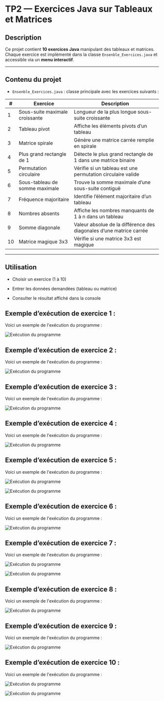 # TP2 — Exercices Java sur Tableaux et Matrices

## Description
Ce projet contient **10 exercices Java** manipulant des tableaux et matrices.  
Chaque exercice est implémenté dans la classe `Ensenble_Exercices.java` et accessible via un **menu interactif**.

---

## Contenu du projet
- `Ensenble_Exercices.java` : classe principale avec les exercices suivants :

| #  | Exercice                          | Description                                           |
|----|----------------------------------|-------------------------------------------------------|
| 1  | Sous-suite maximale croissante   | Longueur de la plus longue sous-suite croissante    |
| 2  | Tableau pivot                    | Affiche les éléments pivots d’un tableau           |
| 3  | Matrice spirale                  | Génère une matrice carrée remplie en spirale       |
| 4  | Plus grand rectangle de 1        | Détecte le plus grand rectangle de 1 dans une matrice binaire |
| 5  | Permutation circulaire           | Vérifie si un tableau est une permutation circulaire valide |
| 6  | Sous-tableau de somme maximale   | Trouve la somme maximale d’une sous-suite contiguë |
| 7  | Fréquence majoritaire            | Identifie l’élément majoritaire d’un tableau       |
| 8  | Nombres absents                  | Affiche les nombres manquants de 1 à n dans un tableau |
| 9  | Somme diagonale                  | Valeur absolue de la différence des diagonales d’une matrice carrée |
| 10 | Matrice magique 3x3              | Vérifie si une matrice 3x3 est magique             |

---
## Utilisation
- Choisir un exercice (1 à 10)

- Entrer les données demandées (tableau ou matrice)

- Consulter le résultat affiché dans la console
  
## Exemple d’exécution de exercice 1 :

Voici un exemple de l'exécution du programme :

![Exécution du programme](execution_ex1.PNG)
  
## Exemple d’exécution de exercice 2 :

Voici un exemple de l'exécution du programme :

![Exécution du programme](execution_ex2.PNG)

  
## Exemple d’exécution de exercice 3 :

Voici un exemple de l'exécution du programme :

  ![Exécution du programme](execution_ex3.PNG)

  
## Exemple d’exécution de exercice 4 :

Voici un exemple de l'exécution du programme :

  ![Exécution du programme](execution_ex4.PNG)

  
## Exemple d’exécution de exercice 5 :

Voici un exemple de l'exécution du programme :

  ![Exécution du programme](execution_ex5.1.PNG)
  
  ![Exécution du programme](execution_ex5.2.PNG)

  
## Exemple d’exécution de exercice 6 :

Voici un exemple de l'exécution du programme :

![Exécution du programme](execution_ex6.PNG)

  
## Exemple d’exécution de exercice 7 :

Voici un exemple de l'exécution du programme :

![Exécution du programme](execution_ex7.1.PNG)

![Exécution du programme](execution_ex7.2.PNG)

   
## Exemple d’exécution de exercice 8 :

Voici un exemple de l'exécution du programme :

![Exécution du programme](execution_ex8.PNG)


## Exemple d’exécution de exercice 9 :

Voici un exemple de l'exécution du programme :

![Exécution du programme](execution_ex9.PNG)


## Exemple d’exécution de exercice 10 :

Voici un exemple de l'exécution du programme :

![Exécution du programme](execution_ex10.1.PNG)

![Exécution du programme](execution_ex10.2.PNG)


